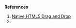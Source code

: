 **References**

1. [Native HTML5 Drag and Drop](https://www.html5rocks.com/en/tutorials/dnd/basics/ "Native HTML5 Drag and Drop")
2. 